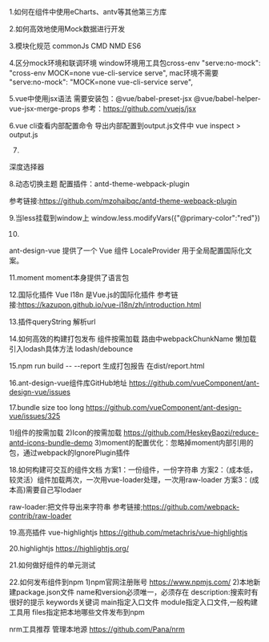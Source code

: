 1.如何在组件中使用eCharts、antv等其他第三方库

2.如何高效地使用Mock数据进行开发

3.模块化规范
commonJs  CMD NMD ES6

4.区分mock环境和联调环境
window环境用工具包cross-env
    "serve:no-mock": "cross-env MOCK=none vue-cli-service serve",
mac环境不需要  
    "serve:no-mock": "MOCK=none vue-cli-service serve",

5.vue中使用jsx语法
需要安装包：@vue/babel-preset-jsx @vue/babel-helper-vue-jsx-merge-props
参考：https://github.com/vuejs/jsx

6.vue cli查看内部配置命令
导出内部配置到output.js文件中
vue inspect > output.js

7. >>> 
深度选择器

8.动态切换主题
配置插件：antd-theme-webpack-plugin

参考链接:https://github.com/mzohaibqc/antd-theme-webpack-plugin

9.当less挂载到window上
window.less.modifyVars({"@primary-color":"red"})

10.
ant-design-vue 提供了一个 Vue 组件 LocaleProvider 用于全局配置国际化文案。

11.moment
moment本身提供了语言包

12.国际化插件
Vue I18n 是Vue.js的国际化插件
参考链接:https://kazupon.github.io/vue-i18n/zh/introduction.html

13.插件queryString
解析url

14.如何高效的构建打包发布
组件按需加载
路由中webpackChunkName 懒加载
引入lodash具体方法 lodash/debounce

15.npm run build -- --report
生成打包报告
在dist/report.html

16.ant-design-vue组件库GitHub地址
https://github.com/vueComponent/ant-design-vue/issues

17.bundle size too long 
https://github.com/vueComponent/ant-design-vue/issues/325

1)组件的按需加载
2)Icon的按需加载 https://github.com/HeskeyBaozi/reduce-antd-icons-bundle-demo
3)moment的配置优化：忽略掉moment内部引用的包，通过webpack的IgnorePlugin插件

18.如何构建可交互的组件文档
方案1：一份组件，一份字符串
方案2：（成本低，较灵活）组件加载两次，一次用vue-loader处理，一次用raw-loader
方案3：(成本高)需要自己写lodaer

raw-loader:把文件导出来字符串
参考链接;https://github.com/webpack-contrib/raw-loader

19.高亮插件 vue-highlightjs
https://github.com/metachris/vue-highlightjs

20.highlightjs
https://highlightjs.org/

21.如何做好组件的单元测试

22.如何发布组件到npm
1)npm官网注册账号
https://www.npmjs.com/
2)本地新建package.json文件
name和version必须唯一，必须存在
description:搜索时有很好的提示
keywords关键词
main指定入口文件
module指定入口文件,一般构建工具用
files指定把本地哪些文件发布到npm


nrm工具推荐
管理本地源
https://github.com/Pana/nrm



